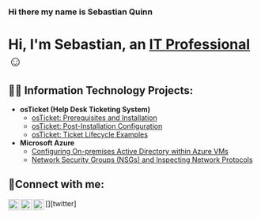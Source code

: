 ### Hi there my name is Sebastian Quinn

<h1>Hi, I'm Sebastian, an <a href="https://linkedin.com/in/sebastian-quinn-64bb0925b/">IT Professional</a>☺</h1>

<h2>👨‍💻 Information Technology Projects:</h2>

- <b>osTicket (Help Desk Ticketing System)</b>
  - [osTicket: Prerequisites and Installation](https://github.com/seabass27/osticket-prereqs)
  - [osTicket: Post-Installation Configuration](https://github.com/seabass27/post-install-config)
  - [osTicket: Ticket Lifecycle Examples](https://github.com/seabass27/ticket-lifecycle)
- <b>Microsoft Azure</b>
  - [Configuring On-premises Active Directory within Azure VMs](https://github.com/seabass27/configure-ad)
  - [Network Security Groups (NSGs) and Inspecting Network Protocols](https://github.com/seabass27/azure-network-protocols)

<h2>🤳Connect with me:</h2>

[<img align="left" alt="Sebastian | Twitter" width="22px" src="https://cdn.jsdelivr.net/npm/simple-icons@v3/icons/twitter.svg" />][twitter]
[<img align="left" alt="Sebastian | LinkedIn" width="22px" src="https://cdn.jsdelivr.net/npm/simple-icons@v3/icons/linkedin.svg" />][linkedin]
[<img align="left" alt="Sebastian | Instagram" width="22px" src="https://cdn.jsdelivr.net/npm/simple-icons@v3/icons/instagram.svg" />][instagram]


[instagram]: https://www.instagram.com/s_quinn12
[linkedin]: https://linkedin.com/in/Sebastian
